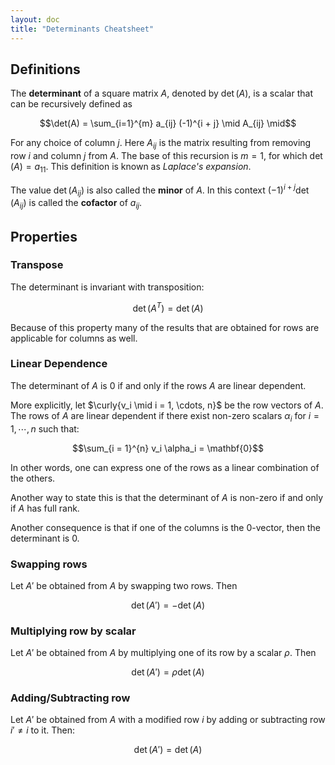 ```yaml
---
layout: doc
title: "Determinants Cheatsheet"
---
```


## Definitions

The **determinant** of a square matrix $A$, denoted by $\det(A)$, is a scalar that can be recursively defined as

$$\det(A) = \sum_{i=1}^{m}  a_{ij} (-1)^{i + j} \mid A_{ij} \mid$$

For any choice of column $j$. Here $A_{ij}$ is the matrix resulting from removing row $i$ and column $j$ from $A$. The base of this recursion is $m = 1$, for which $\det(A) = a_{11}$. This definition is known as *Laplace's expansion*.

The value $\det(A_{ij})$ is also called the **minor** of $A$. In this context $(-1)^{i + j} \det(A_{ij})$ is called the **cofactor** of $a_{ij}$.

## Properties

### Transpose

The determinant is invariant with transposition:

$$\det(A^{T}) = \det(A)$$

Because of this property many of the results that are obtained for rows are applicable for columns as well.

### Linear Dependence

The determinant of $A$ is $0$ if and only if the rows $A$ are linear dependent.

More explicitly, let $\curly{v_i \mid i = 1, \cdots, n}$ be the row vectors of $A$. The rows of $A$ are linear dependent if there exist non-zero scalars $\alpha_i$ for $i = 1, \cdots, n$ such that:

$$\sum_{i = 1}^{n} v_i \alpha_i = \mathbf{0}$$

In other words, one can express one of the rows as a linear combination of the others.

Another way to state this is that the determinant of $A$ is non-zero if and only if $A$ has full rank.

Another consequence is that if one of the columns is the $0$-vector, then the determinant is $0$.

### Swapping rows

Let $A'$ be obtained from $A$ by swapping two rows. Then

$$\det(A') = -\det(A)$$

### Multiplying row by scalar

Let $A'$ be obtained from $A$ by multiplying one of its row by a scalar $\rho$. Then

$$\det(A') = \rho \det(A)$$

### Adding/Subtracting row

Let $A'$ be obtained from $A$ with a modified row $i$ by adding or subtracting row $i' \ne i$ to it. Then:

$$\det(A') = \det(A)$$
